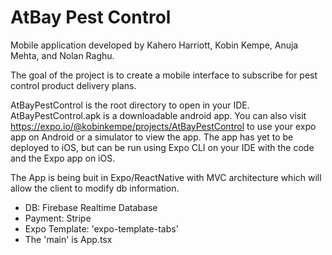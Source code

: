 # AtBay Pest Control

Mobile application developed by Kahero Harriott, Kobin Kempe, Anuja Mehta, and Nolan Raghu.

The goal of the project is to create a mobile interface to subscribe for pest control product delivery plans. 

AtBayPestControl is the root directory to open in your IDE. AtBayPestControl.apk is a downloadable android app. You can also visit https://expo.io/@kobinkempe/projects/AtBayPestControl to use your expo app on Android or a simulator to view the app. The app has yet to be deployed to iOS, but can be run using Expo CLI on your IDE with the code and the Expo app on iOS. 

The App is being buit in Expo/ReactNative with MVC architecture which will allow the client to modify db information. 

* DB: Firebase Realtime Database
* Payment: Stripe
* Expo Template: 'expo-template-tabs'
* The 'main' is App.tsx
